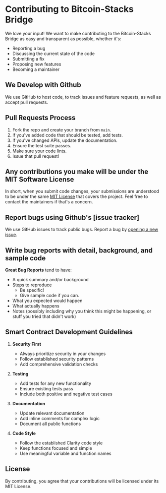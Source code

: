 # Contributing to Bitcoin-Stacks Bridge

We love your input! We want to make contributing to the Bitcoin-Stacks Bridge as easy and transparent as possible, whether it's:

- Reporting a bug
- Discussing the current state of the code
- Submitting a fix
- Proposing new features
- Becoming a maintainer

## We Develop with Github

We use GitHub to host code, to track issues and feature requests, as well as accept pull requests.

## Pull Requests Process

1. Fork the repo and create your branch from `main`.
2. If you've added code that should be tested, add tests.
3. If you've changed APIs, update the documentation.
4. Ensure the test suite passes.
5. Make sure your code lints.
6. Issue that pull request!

## Any contributions you make will be under the MIT Software License

In short, when you submit code changes, your submissions are understood to be under the same [MIT License](LICENSE) that covers the project. Feel free to contact the maintainers if that's a concern.

## Report bugs using Github's [issue tracker]

We use GitHub issues to track public bugs. Report a bug by [opening a new issue]().

## Write bug reports with detail, background, and sample code

**Great Bug Reports** tend to have:

- A quick summary and/or background
- Steps to reproduce
  - Be specific!
  - Give sample code if you can.
- What you expected would happen
- What actually happens
- Notes (possibly including why you think this might be happening, or stuff you tried that didn't work)

## Smart Contract Development Guidelines

1. **Security First**

   - Always prioritize security in your changes
   - Follow established security patterns
   - Add comprehensive validation checks

2. **Testing**

   - Add tests for any new functionality
   - Ensure existing tests pass
   - Include both positive and negative test cases

3. **Documentation**

   - Update relevant documentation
   - Add inline comments for complex logic
   - Document all public functions

4. **Code Style**
   - Follow the established Clarity code style
   - Keep functions focused and simple
   - Use meaningful variable and function names

## License

By contributing, you agree that your contributions will be licensed under its MIT License.
